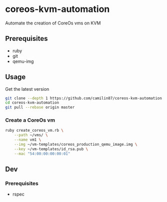 # coreos-kvm-automation  

Automate the creation of CoreOs vms on KVM

## Prerequisites  

- ruby  
- git  
- qemu-img  

## Usage  

Get the latest version  

```bash
git clone --depth 1 https://github.com/camilin87/coreos-kvm-automation.git
cd coreos-kvm-automation
git pull --rebase origin master
```

### Create a CoreOs vm  

```bash
ruby create_coreos_vm.rb \
    --path ~/vms/ \
    --name vm1 \
    --img ~/vm-templates/coreos_production_qemu_image.img \
    --key ~/vm-templates/id_rsa.pub \
    --mac "54:00:00:00:00:01"
```

## Dev  

### Prerequisites  

- rspec

